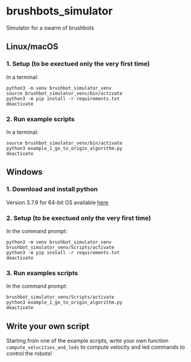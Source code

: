 # brushbots_simulator
Simulator for a swarm of brushbots

## Linux/macOS

### 1. Setup (to be exectued only the very first time)

In a terminal:
```
python3 -m venv brushbot_simulator_venv
source brushbot_simulator_venv/bin/activate
python3 -m pip install -r requirements.txt
deactivate
```

### 2. Run example scripts

In a terminal:
```
source brushbot_simulator_venv/bin/activate
python3 example_1_go_to_origin_algorithm.py
deactivate
```

## Windows

### 1. Download and install python

Version 3.7.9 for 64-bit OS available [here](https://www.python.org/ftp/python/3.7.9/python-3.7.9-amd64.exe)

### 2. Setup (to be exectued only the very first time)

In the command prompt:
```
python3 -m venv brushbot_simulator_venv
brushbot_simulator_venv/Scripts/activate
python3 -m pip install -r requirements.txt
deactivate
```

### 3. Run examples scripts

In the command prompt:
```
brushbot_simulator_venv/Scripts/activate
python3 example_1_go_to_origin_algorithm.py
deactivate
```

## Write your own script

Starting from one of the example scripts, write your own function `compute_velocities_and_leds` to compute velocity and led commands to control the robots!
